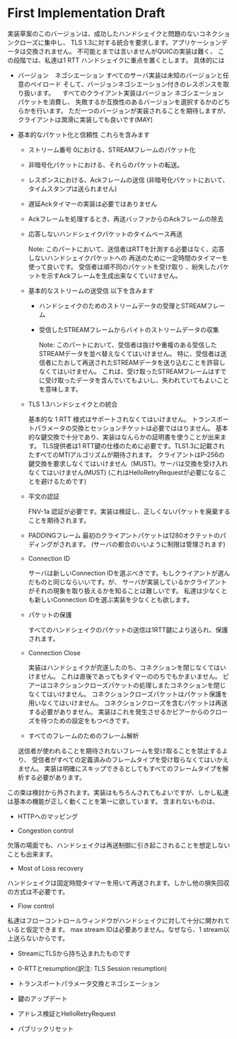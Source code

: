 # First Implementation Draft

実装草案のこのバージョンは、成功したハンドシェイクと問題のないコネクションクローズに集中し、
TLS 1.3に対する統合を要求します。アプリケーションデータは交換されません。
不可能とまでは言いませんがQUICの実装は難く、
この段階では、私達は1 RTT ハンドシェイクに重点を置くとします。
具体的には

- バージョン　ネゴシエーション
  すべてのサーバ実装は未知のバージョンと任意のペイロード
  そして、バージョンネゴシエーション付きのレスポンスを取り扱います。
  　すべてのクライアント実装はバージョン ネゴシエーション パケットを消費し、
  失敗するか互換性のあるバージョンを選択するかのどちらかを行います。
  ただ一つのバージョンが実装されることを期待しますが、クライアントは潤滑に実装しても良いです(MAY)

- 基本的なパケット化と信頼性
これらを含みます

  - ストリーム番号 0における、STREAMフレームのパケット化
   - 非暗号化パケットにおける、それらのパケットの転送。
   - レスポンスにおける、Ackフレームの送信 (非暗号化パケットにおいて、タイムスタンプは送られません)
  - 遅延Ackタイマーの実装は必要ではありません
  - Ackフレームを処理するとき、再送バッファからのAckフレームの除去
  - 応答しないハンドシェイクパケットのタイムベース再送


      Note:
      このパートにおいて、送信者はRTTを計測する必要はなく、応答しないハンドシェイクパケットへの
      再送のために一定時間のタイマーを使って良いです。
      受信者は順不同のパケットを受け取り 、紛失したパケットを示すAckフレームを生成出来なくていけません。

  - 基本的なストリームの送受信
    以下を含みます

    -  ハンドシェイクのためのストリームデータの受理とSTREAMフレーム
    -  受信したSTREAMフレームからバイトのストリームデータの収集


        Note:
        このパートにおいて、受信者は抜けや重複のある受信したSTREAMデータを並べ替えなくてはいけません。
        特に、受信者は送信者にたおして再送されたSTREAMデータを送り込むことを許容しなくてはいけません。
        これは、受け取ったSTREAMフレームはすでに受け取ったデータを含んでいてもよいし、失われていてもよいことを意味します。

  - TLS 1.3ハンドシェイクとの統合

    基本的な 1 RTT 様式はサポートされなくてはいけません。
    トランスポートパラメータの交換とセッションチケットは必要でははりません。
    基本的な鍵交換で十分であり、実装はなんらかの証明書を使うことが出来ます。
    TLS提供者は1 RTT鍵の仕様のために必要です。TLS1.3に記載されたすべてのMTIアルゴリズムが期待されます。
    クライアントはP-256の鍵交換を要求しなくてはいけません（MUST)。サーバは交換を受け入れなくてはいけません(MUST)
    (これはHelloRetryRequestが必要になることを避けるためです)

  - 平文の認証

    FNV-1a 認証が必要です。実装は検証し、正しくないパケットを廃棄することを期待されます。

  -  PADDINGフレーム
    最初のクライアントパケットは1280オクテットのパディングがされます。
    (サーバの都合のいいように制限は管理されます)

  - Connection ID

     サーバは新しいConnection IDを選ぶべきです。もしクライアントが選んだものと同じならいいです。が、
     サーバが実装しているかクライアントがそれの現象を取り扱えるかを知ることは難しいです。
     私達は少なくとも新しいConnection IDを選ぶ実装を少なくとも欲します。

  - パケットの保護

    すべてのハンドシェイクのパケットの送信は1RTT鍵により送られ、保護されます。

   - Connection Close

     実装はハンドシェイクが完遂したのち、コネクションを閉じなくてはいけません。
     これは直後であってもタイマーののちでもかまいません。
     ピアーはコネクションクローズパケットの処理しまたコネクションを閉じなくてはいけません。
     コネクションクローズパケットはパケット保護を用いなくてはいけません。
     コネクションクローズを含むパケットは再送する必要がありません。
     実装はこれを発生させるかピアーからのクローズを待つための設定をもつべきです。

    - すべてのフレームのためのフレーム解析

    送信者が使われることを期待されないフレームを受け取ることを禁止するより、
    受信者がすべての定義済みのフレームタイプを受け取らなくてはいかえません。
    実装は明確にスキップできるとしてもすべてのフレームタイプを解析する必要があります。

この束は検討から外されます。実装はもちろんされてもよいですが、しかし私達は基本の機能が正しく動くことを第一に欲しています。
含まれないものは、

- HTTPへのマッピング

- Congestion control

 欠落の場面でも、ハンドシェイクは再送制御に引き起こされることを想定しないことも出来ます。

- Most of Loss recovery

 ハンドシェイクは固定時間タイマーを用いて再送されます。しかし他の損失回収の方式は不必要です。

- Flow control

私達はフローコントロールウィンドウがハンドシェイクに対して十分に開かれていると仮定できます。
max stream IDは必要ありません。なぜなら、1 stream以上送らないからです。

- StreamにTLSから持ち込まれたものです

- 0-RTTとresumption(訳注: TLS Session resumption)

- トランスポートパラメータ交換とネゴシエーション

- 鍵のアップデート

- アドレス検証とHelloRetryRequest

- パブリックリセット

